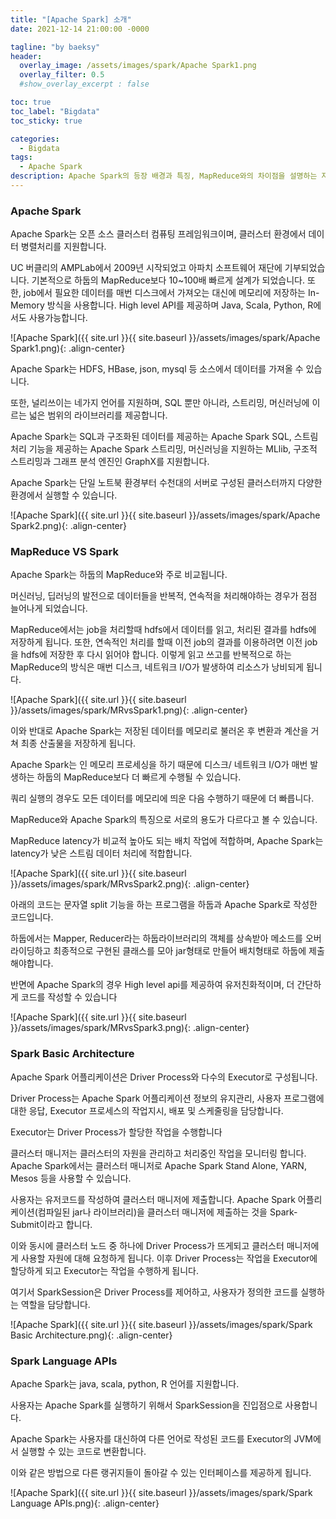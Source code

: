 ```yaml
---
title: "[Apache Spark] 소개"
date: 2021-12-14 21:00:00 -0000

tagline: "by baeksy"
header:
  overlay_image: /assets/images/spark/Apache Spark1.png
  overlay_filter: 0.5
  #show_overlay_excerpt : false

toc: true
toc_label: "Bigdata"
toc_sticky: true

categories: 
  - Bigdata
tags: 
  - Apache Spark
description: Apache Spark의 등장 배경과 특징, MapReduce와의 차이점을 설명하는 자료 입니다.
---
```


### Apache Spark

Apache Spark는 오픈 소스 클러스터 컴퓨팅 프레임워크이며, 클러스터 환경에서 데이터 병렬처리를 지원합니다.

UC 버클리의 AMPLab에서 2009년 시작되었고 아파치 소프트웨어 재단에 기부되었습니다. 기본적으로 하둡의 MapReduce보다 10~100배 빠르게 설계가 되었습니다. 또한, job에서 필요한 데이터를 매번 디스크에서 가져오는 대신에 메모리에 저장하는 In-Memory 방식을 사용합니다. High level API를 제공하며 Java, Scala, Python, R에서도 사용가능합니다.

![Apache Spark]({{ site.url }}{{ site.baseurl }}/assets/images/spark/Apache Spark1.png){: .align-center}

Apache Spark는 HDFS, HBase, json, mysql 등 소스에서 데이터를 가져올 수 있습니다.

또한, 널리쓰이는 네가지 언어를 지원하며, SQL 뿐만 아니라, 스트리밍, 머신러닝에 이르는 넓은 범위의 라이브러리를 제공합니다.

Apache Spark는 SQL과 구조화된 데이터를 제공하는 Apache Spark SQL, 스트림 처리 기능을 제공하는 Apache Spark 스트리밍, 머신러닝을 지원하는 MLlib, 구조적 스트리밍과 그래프 분석 엔진인 GraphX를 지원합니다.

Apache Spark는 단일 노트북 환경부터 수천대의 서버로 구성된 클러스터까지 다양한 환경에서 실행할 수 있습니다.

![Apache Spark]({{ site.url }}{{ site.baseurl }}/assets/images/spark/Apache Spark2.png){: .align-center}

### MapReduce VS Spark

Apache Spark는 하둡의 MapReduce와 주로 비교됩니다.

머신러닝, 딥러닝의 발전으로 데이터들을 반복적, 연속적을 처리해야하는 경우가 점점 늘어나게 되었습니다.

MapReduce에서는 job을 처리할때 hdfs에서 데이터를 읽고, 처리된 결과를 hdfs에 저장하게 됩니다. 또한, 연속적인 처리를 할때 이전 job의 결과를 이용하려면 이전 job을 hdfs에 저장한 후 다시 읽어야 합니다. 이렇게 읽고 쓰고를 반복적으로 하는 MapReduce의 방식은 매번 디스크, 네트워크 I/O가 발생하여 리소스가 낭비되게 됩니다.

![Apache Spark]({{ site.url }}{{ site.baseurl }}/assets/images/spark/MRvsSpark1.png){: .align-center}

이와 반대로 Apache Spark는 저장된 데이터를 메모리로 불러온 후 변환과 계산을 거쳐 최종 산출물을 저장하게 됩니다.

Apache Spark는 인 메모리 프로세싱을 하기 때문에 디스크/ 네트워크 I/O가 매번 발생하는 하둡의 MapReduce보다 더 빠르게 수행될 수 있습니다.

쿼리 실행의 경우도 모든 데이터를 메모리에 띄운 다음 수행하기 때문에 더 빠릅니다.

MapReduce와 Apache Spark의 특징으로 서로의 용도가 다르다고 볼 수 있습니다.

MapReduce latency가 비교적 높아도 되는 배치 작업에 적합하며, Apache Spark는 latency가 낮은 스트림 데이터 처리에 적합합니다.

![Apache Spark]({{ site.url }}{{ site.baseurl }}/assets/images/spark/MRvsSpark2.png){: .align-center}

아래의 코드는 문자열 split 기능을 하는 프로그램을 하둡과 Apache Spark로 작성한 코드입니다.

하둡에서는 Mapper, Reducer라는 하둡라이브러리의 객체를 상속받아 메소드를 오버라이딩하고 최종적으로 구현된 클래스를 모아 jar형태로 만들어 배치형태로 하둡에 제출해야합니다.

반면에 Apache Spark의 경우 High level api를 제공하여 유저친화적이며, 더 간단하게 코드를 작성할 수 있습니다

![Apache Spark]({{ site.url }}{{ site.baseurl }}/assets/images/spark/MRvsSpark3.png){: .align-center}

### Spark Basic Architecture

Apache Spark 어플리케이션은 Driver Process와 다수의 Executor로 구성됩니다.

Driver Process는 Apache Spark 어플리케이션 정보의 유지관리, 사용자 프로그램에 대한 응답, Executor 프로세스의 작업지시, 배포 및 스케줄링을 담당합니다.

Executor는 Driver Process가 할당한 작업을 수행합니다

클러스터 매니저는 클러스터의 자원을 관리하고 처리중인 작업을 모니터링 합니다. Apache Spark에서는 클러스터 매니저로 Apache Spark Stand Alone, YARN, Mesos 등을 사용할 수 있습니다.

사용자는 유저코드를 작성하여 클러스터 매니저에 제출합니다. Apache Spark 어플리케이션(컴파일된 jar나 라이브러리)을 클러스터 매니저에 제출하는 것을 Spark- Submit이라고 합니다.

이와 동시에 클러스터 노드 중 하나에 Driver Process가 뜨게되고 클러스터 매니저에게 사용할 자원에 대해 요청하게 됩니다. 이후 Driver Process는 작업을 Executor에 할당하게 되고 Executor는 작업을 수행하게 됩니다.

여기서 SparkSession은 Driver Process를 제어하고, 사용자가 정의한 코드를 실행하는 역할을 담당합니다.

![Apache Spark]({{ site.url }}{{ site.baseurl }}/assets/images/spark/Spark Basic Architecture.png){: .align-center}

### Spark Language APIs

Apache Spark는 java, scala, python, R 언어를 지원합니다.

사용자는 Apache Spark를 실행하기 위해서 SparkSession을 진입점으로 사용합니다.

Apache Spark는 사용자를 대신하여 다른 언어로 작성된 코드를 Executor의 JVM에서 실행할 수 있는 코드로 변환합니다.

이와 같은 방법으로 다른 랭귀지들이 돌아갈 수 있는 인터페이스를 제공하게 됩니다.

![Apache Spark]({{ site.url }}{{ site.baseurl }}/assets/images/spark/Spark Language APIs.png){: .align-center}
